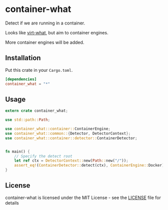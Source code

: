 # container-what
Detect if we are running in a container.

Looks like [virt-what](https://people.redhat.com/~rjones/virt-what/), but aim to container engines.

More container engines will be added.

## Installation

Put this crate in your `Cargo.toml`.

```Toml
[dependencies]
container_what = "*"
```

## Usage

```Rust
extern crate container_what;

use std::path::Path;

use container_what::container::ContainerEngine;
use container_what::common::{Detector, DetectorContext};
use container_what::container::detector::ContainerDetector;


fn main() {
    // Specify the detect root
    let ref ctx = DetectorContext::new(Path::new("/"));
    assert_eq!(ContainerDetector::detect(ctx), ContainerEngine::Docker);
}
```

## License
container-what is licensed under the MIT License - see the 
[LICENSE](https://github.com/realityone/container-what/blob/master/LICENSE) file for details